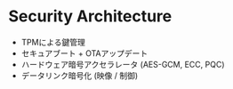 # Security Architecture

- TPMによる鍵管理
- セキュアブート + OTAアップデート
- ハードウェア暗号アクセラレータ (AES-GCM, ECC, PQC)
- データリンク暗号化 (映像 / 制御)
